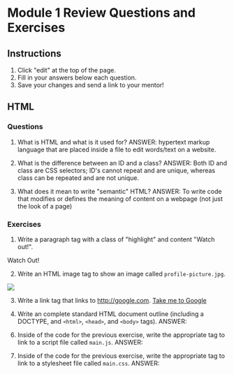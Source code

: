 # Module 1 Review Questions and Exercises

## Instructions

1. Click "edit" at the top of the page.
2. Fill in your answers below each question.
3. Save your changes and send a link to your mentor!

## HTML

### Questions

1. What is HTML and what is it used for? 
ANSWER: hypertext markup language that are placed inside a file to edit words/text on a website. 

2. What is the difference between an ID and a class?
ANSWER: Both ID and class are CSS selectors;  ID's cannot repeat and are unique, whereas class can be repeated and are not unique. 

3. What does it mean to write "semantic" HTML?
ANSWER: To write code that modifies or defines the meaning of content on a webpage (not just the look of a page)

### Exercises

1. Write a paragraph tag with a class of "highlight" and content "Watch out!".

<p class="highlight">Watch Out!</p>

2. Write an HTML image tag to show an image called `profile-picture.jpg`.

<img src="profile-picture.jpg">

3. Write a link tag that links to http://google.com.
<a href = "http://www.google.com">Take me to Google</a>

5. Write an complete standard HTML document outline (including a DOCTYPE, and `<html>`, `<head>`, and `<body>` tags).
ANSWER:

<!DOCTYPE html>
<html>
  <head>
  <head/>
  <body>
    <p></p>
  </body>
</html>

6. Inside of the code for the previous exercise, write the appropriate tag to link to a script file called `main.js`.
ANSWER:

<!DOCTYPE html>
<html>
  <head>
    <link rel="stylesheet" type=text/css href=main.js>
  <head/>
  <body>
    <p></p>
  </body>
</html>

7. Inside of the code for the previous exercise, write the appropriate tag to link to a stylesheet file called `main.css`.
ANSWER: 

<!DOCTYPE html>
<html>
  <head>
  <style type ="main.js">
  <head/>
  <body>
    <p></p>
  </body>
</html>

8. Write a numbered list in HTML and list three of your favorite books.
ANSWER:

<body>
    <ul>
      <li>The Season of the Witch</li>
      <li> Woman in White</li>
      <li>The Turn of the Screw</li>
    </ul>
    
9. Fix the indentation of the following HTML sample:
ANSWER:

  ```html
  <div>
    <ul>
      <li>Item 1</li>
      <li>Item 2</li>
      <li>Item 3</li>
    </ul>
  </div>
  ```

## CSS

### Questions

1. What is CSS and what is it used for?
ANSWER:
CSS is a language used to styles HMTL language and set its look.

2. What is the CSS box model?
ANSWER: It controls the spacing and padding between boxes of each tag. 

3. What's the difference between margin and padding?
ANSWER: 
Padding is the layer outside of the content.
Margin is outside of the border, which comes after the padding. 

### Exercises

1. Write a CSS rule to make the text of all `h1` tags red.
ANSWER:

h1 {
 text-decoration-color:red;
}

2. Write a CSS rule to make the background color of the link with `class="btn"` blue:
ANSWER:

  ```html
  <a href="#" class="btn">Learn more</a>
  ```
btn {
background-color:blue;

{

3. Write a CSS rule to give the first paragraph in the following HTML a font size of `20px`, but not the second paragraph.

ANSWER:

  ```html
  <header class="jumbotron">
    <p>Hello, World!</p>
  </header>

  <p>Welcome to this awesome website!</p>
  ```
  p jumbotron:first-child;

  {
  font-size: 20px;
  }

## JavaScript

### Questions

1. What is a function? What are they used for?
ANSWER: A function creates a process that it carries out whenever it is called. 

2. What is the difference between `==` and `===`?
'==' does any conversion it needs to before checking for equality.
'===' does not convert either variables before checking for equality. Both numbers must be the exact same. 

3. What is the difference between global and local scope variables?
ANSWER: Global scope variables are recognized outside of the function and can be used throughout the program. 
Local scope variables "die" after each function and cannot be used in the program.

4. What is a boolean value?
ANSWER:
A boolean data type only has two possible responses:  either true or false.

5. What is an array?
ANSWER: A group of multiple values, stored in a variable. 

### Exercises

1. Write a line that declares a variable called `myName` and set its value to your name.
var myName = "Ann Murray";

2. Write a loop that logs the numbers 1 through 10 to the console.
ANSWER: 

for (var num = 0; num < 11; num++) 
{
console.log(num)
}

3. Translate the following pseudocode into JavaScript: if `score` is greater than `3` and `lives` is greater than `0`, alert "You win!".
ANSWER:

function winning(score,lives)
{
  if (score > 3 && lives > 0);  
  { 
    alert("You win!"); 
  }
};
winning(4,1);

4. Write a function `sayHello` that takes one argument, a name, and logs "Hello, <name>!" to the console. Then, call the function below the function definition and pass in your name as the argument.

ANSWER:

var name = "Ann"

function sayHello() 
{
  console.log("Hello, " + name + "!");
}
sayHello(name);

5. What would the following script log to the console?
ANSWER:  Friday, Friday

  ```javascript
  var currentSong = "Call Me Maybe";

  function setSong(song) {
    currentSong = song;
  }

  setSong("Friday, Friday");

  console.log(currentSong);
  ```

6. What would the following script log to the console?
ANSWER:
10

  ```javascript
  var add = function(a, b) {
    return a + b;
  }

  var result = add(3, 7);

  console.log(result);
  ```

7. What would the following script log to the console?
ANSWER: 
Hello Sarah Goodbye Sarah!

  ```javascript
  var helloGoodbye = function(name) {
    return sayHello(name) + " " + sayGoodbye(name);
  }

  var sayHello = function(name) {
    return "Hello " + name " !";
  }

  var sayGoodbye = function(name) {
    return "Goodbye " + name " !";
  }

  console.log(helloGoodbye("Sarah"));
  ```

8. Write a function `findLongestWord()` that takes an array of words and returns the length of the longest one.
ANSWER: Had issues with this one. 

function findLongestWord()
{
  var words = ["Ann", "Benny", "Murray"];
  var largestnumber = 0;
  var maxword; 
  
  for (var i = 0; i < words.length; i++) 
  {
    if (words[i].length > largestnumber) 
    {
    maxword = words[i];
    } 
  }
   console.log(maxword);
}

findLongestWord();

9. Define a function `sum()` that sums all the numbers in an array of numbers. For example, `sum([1,2,3,4])` should return 10.
ANSWER: Can't figure out why this doesn't work. 

function sum()
{
  amount = 0;
  
 for(var i=0; i<arguments.length; i++)
    {
      amount = amount + arguments[i];
    }
  console.log("the number is: " + amount);
};

sum(1,1,1,1,1,1);

10. Write a function that takes a character (i.e. a string of length 1) and returns true if it is a vowel, false otherwise.

ANSWER: (had trouble with this one. It only shows up as false)

function string()
{
  
  var letter = "x"; 
  var vowel = ["a", "e", "i", "o", "u"];
  
  for (var i=0; i < letter.length; i++) 
  {
    if (letter[i] === vowel)
    {
     return true; 
    }
 else
    {
      return false;
    }
  }
};
string("e");

11. Write the correct line to make `"Woof!"` show up in the console based on this script:

ANSWER:

  ```javascript
  var pet = {
    name: "Charles",
    goodDog: true,
    speak: function() {
      console.log("Woof!");
    }
  };
  ```

12. Using the same script as above, write the correct line to log the dog's name to the console.

## Command Line

### Questions

1. What is the command line and what is it used for?
2. What does the command `ls` do?
3. What does the command `pwd` do?
4. What does the following command do: `cd my-cool-project`

### Exercises

1. Write the command to make a new directory called "my-cool-project".
2. Write the command to create a file called "index.html".
3. Write the command to delete a file called "main.css".

## Git

### Questions

1. What is Git and what is it used for?
2. What's the difference between a local repository and a remote repository?

### Exercises

1. Write the command that you would use to create a new local Git repository.
2. Write the command to stage a file called `index.html` to be committed.
3. Write the command to view the current status of the git repository.
